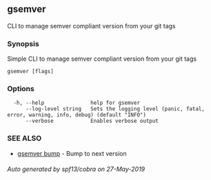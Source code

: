 ## gsemver

CLI to manage semver compliant version from your git tags

### Synopsis

Simple CLI to manage semver compliant version from your git tags


```
gsemver [flags]
```

### Options

```
  -h, --help               help for gsemver
      --log-level string   Sets the logging level (panic, fatal, error, warning, info, debug) (default "INFO")
      --verbose            Enables verbose output
```

### SEE ALSO

* [gsemver bump](gsemver_bump.md)	 - Bump to next version

###### Auto generated by spf13/cobra on 27-May-2019
